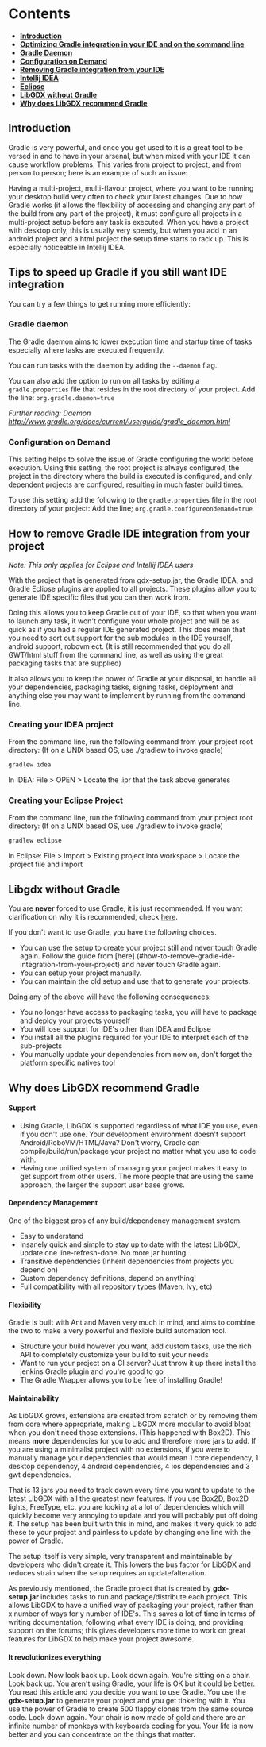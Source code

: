 # Contents

* [**Introduction**](#introduction)
* [**Optimizing Gradle integration in your IDE and on the command line**](#tips-to-speed-up-gradle-if-you-still-want-ide-integration)
 * [**Gradle Daemon**](#gradle-daemon)
 * [**Configuration on Demand**](#configuration-on-demand)
* [**Removing Gradle integration from your IDE**](#how-to-remove-gradle-ide-integration-from-your-project)
 * [**Intellij IDEA**](#creating-your-idea-project)
 * [**Eclipse**](#creating-your-eclipse-project)
* [**LibGDX without Gradle**](#libgdx-without-gradle)
* [**Why does LibGDX recommend Gradle**](#why-does-libgdx-recommend-gradle)


## Introduction
Gradle is very powerful, and once you get used to it is a great tool to be versed in and to have in your arsenal, but when mixed with your IDE it can cause workflow problems.  This varies from project to project, and from person to person; here is an example of such an issue:

Having a multi-project, multi-flavour project, where you want to be running your desktop build very often to check your latest changes.  Due to how Gradle works (it allows the flexibility of accessing and changing any part of the build from any part of the project), it must configure all projects in a multi-project setup before any task is executed.  When you have a project with desktop only, this is usually very speedy, but when you add in an android project and a html project the setup time starts to rack up.  This is especially noticeable in Intellij IDEA.

## Tips to speed up Gradle if you still want IDE integration

You can try a few things to get running more efficiently:

### Gradle daemon
The Gradle daemon aims to lower execution time and startup time of tasks especially where tasks are executed frequently. 

You can run tasks with the daemon by adding the `--daemon` flag.

You can also add the option to run on all tasks by editing a `gradle.properties` file that resides in the root directory of your project.
Add the line: `org.gradle.daemon=true`

_Further reading:_
_Daemon http://www.gradle.org/docs/current/userguide/gradle_daemon.html_

### Configuration on Demand
This setting helps to solve the issue of Gradle configuring the world before execution.  Using this setting, the root project is always configured, the project in the directory where the build is executed is configured, and only dependent projects are configured, resulting in much faster build times.

To use this setting add the following to the `gradle.properties` file in the root directory of your project:
Add the line; `org.gradle.configureondemand=true` 


## How to remove Gradle IDE integration from your project

_Note: This only applies for Eclipse and Intellij IDEA users_

With the project that is generated from gdx-setup.jar, the Gradle IDEA, and Gradle Eclipse plugins are applied to all projects.
These plugins allow you to generate IDE specific files that you can then work from.

Doing this allows you to keep Gradle out of your IDE, so that when you want to launch any task, it won't configure your whole project and will be as quick as if you had a regular IDE generated project.  This does mean that you need to sort out support for the sub modules in the IDE yourself, android support, robovm ect.  (It is still recommended that you do all GWT/html stuff from the command line, as well as using the great packaging tasks that are supplied)

It also allows you to keep the power of Gradle at your disposal, to handle all your dependencies, packaging tasks, signing tasks, deployment and anything else you may want to implement by running from the command line.

### Creating your IDEA project
From the command line, run the following command from your project root directory:
(If on a UNIX based OS, use ./gradlew to invoke gradle)
```groovy
gradlew idea
```

In IDEA:
File > OPEN > Locate the .ipr that the task above generates
### Creating your Eclipse Project
From the command line, run the following command from your project root directory:
(If on a UNIX based OS, use ./gradlew to invoke gradle)
```groovy
gradlew eclipse
```

In Eclipse:
File > Import > Existing project into workspace > Locate the .project file and import

## Libgdx without Gradle

You are **never** forced to use Gradle, it is just recommended. If you want clarification on why it is recommended, check [here](#why-does-libgdx-recommend-gradle).

If you don't want to use Gradle, you have the following choices.

* You can use the setup to create your project still and never touch Gradle again. Follow the guide from [here] (#how-to-remove-gradle-ide-integration-from-your-project) and never touch Gradle again.
* You can setup your project manually.
* You can maintain the old setup and use that to generate your projects.

Doing any of the above will have the following consequences: 
* You no longer have access to packaging tasks, you will have to package and deploy your projects yourself
* You will lose support for IDE's other than IDEA and Eclipse
* You install all the plugins required for your IDE to interpret each of the sub-projects
* You manually update your dependencies from now on, don't forget the platform specific natives too!

  
## Why does LibGDX recommend Gradle

#### Support
* Using Gradle, LibGDX is supported regardless of what IDE you use, even if you don't use one.  Your development environment doesn't support Android/RoboVM/HTML/Java? Don't worry, Gradle can compile/build/run/package your project no matter what you use to code with.
* Having one unified system of managing your project makes it easy to get support from other users. The more people that are using the same approach, the larger the support user base grows.

#### Dependency Management
One of the biggest pros of any build/dependency management system.
* Easy to understand
* Insanely quick and simple to stay up to date with the latest LibGDX, update one line-refresh-done. No more jar hunting.
* Transitive dependencies (Inherit dependencies from projects you depend on)
* Custom dependency definitions, depend on anything!
* Full compatibility with all repository types (Maven, Ivy, etc)

#### Flexibility
Gradle is built with Ant and Maven very much in mind, and aims to combine the two to make a very powerful and flexible build automation tool.
* Structure your build however you want, add custom tasks, use the rich API to completely customize your build to suit your needs
* Want to run your project on a CI server? Just throw it up there install the jenkins Gradle plugin and you're good to go
* The Gradle Wrapper allows you to be free of installing Gradle!

#### Maintainability
As LibGDX grows, extensions are created from scratch or by removing them from core where appropriate, making LibGDX more modular to avoid bloat when you don't need those extensions. (This happened with Box2D). This means **more** dependencies for you to add and therefore more jars to add.  If you are using a minimalist project with no extensions, if you were to manually manage your dependencies that would mean 1 core dependency, 1 desktop dependency, 4 android dependencies, 4 ios dependencies and 3 gwt dependencies.   

That is 13 jars you need to track down every time you want to update to the latest LibGDX with all the greatest new features.  If you use Box2D, Box2D lights, FreeType, etc. you are looking at a lot of dependencies which will quickly become very annoying to update and you will probably put off doing it. The setup has been built with this in mind, and makes it very quick to add these to your project and painless to update by changing one line with the power of Gradle.    

The setup itself is very simple, very transparent and maintainable by developers who didn't create it.  This lowers the bus factor for LibGDX and reduces strain when the setup requires an update/alteration.

As previously mentioned, the Gradle project that is created by **gdx-setup.jar** includes tasks to run and package/distribute each project.  This allows LibGDX to have a unified way of packaging your project, rather than x number of ways for y number of IDE's.  This saves a lot of time in terms of writing documentation, following what every IDE is doing, and providing support on the forums; this gives developers more time to work on great features for LibGDX to help make your project awesome.

#### It revolutionizes everything
Look down. Now look back up. Look down again. You're sitting on a chair. Look back up. You aren't using Gradle, your life is OK but it could be better. You read this article and you decide you want to use Gradle. You use the **gdx-setup.jar** to generate your project and you get tinkering with it.  You use the power of Gradle to create 500 flappy clones from the same source code. Look down again. Your chair is now made of gold and there are an infinite number of monkeys with keyboards coding for you. Your life is now better and you can concentrate on the things that matter.